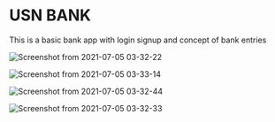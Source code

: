 # USN BANK
This is a basic bank app with login signup and concept of bank entries

![Screenshot from 2021-07-05 03-32-22](https://user-images.githubusercontent.com/43445642/124401325-3b747500-dd42-11eb-9cfb-98108e98025f.png)

![Screenshot from 2021-07-05 03-33-14](https://user-images.githubusercontent.com/43445642/124401330-45967380-dd42-11eb-93e0-a91ae0b770c6.png)

![Screenshot from 2021-07-05 03-32-44](https://user-images.githubusercontent.com/43445642/124401333-49c29100-dd42-11eb-9f60-8a63871f11a1.png)

![Screenshot from 2021-07-05 03-32-33](https://user-images.githubusercontent.com/43445642/124401336-4f1fdb80-dd42-11eb-9b5e-999fa344b133.png)

